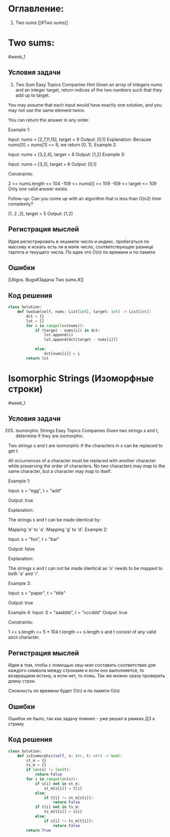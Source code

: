 # Оглавление:
1. Two sums [[#Two sums]]

# Two sums:
#week_1
## Условия задачи


 1. Two Sum
 Easy
 Topics
 Companies
 Hint
 Given an array of integers nums and an integer target, return indices of the two numbers such that they add up to target.

 You may assume that each input would have exactly one solution, and you may not use the same element twice.

 You can return the answer in any order.

Example 1:

 Input: nums = [2,7,11,15], target = 9
 Output: [0,1]
 Explanation: Because nums[0] + nums[1] == 9, we return [0, 1].
 Example 2:

 Input: nums = [3,2,4], target = 6
 Output: [1,2]
 Example 3:

 Input: nums = [3,3], target = 6
 Output: [0,1]
 

 Constraints:

 2 <= nums.length <= 104
 -109 <= nums[i] <= 109
 -109 <= target <= 109
 Only one valid answer exists.
 

 Follow-up: Can you come up with an algorithm that is less than O(n2) time complexity?

[1, 2 ,3], target = 5
Output: [1,2]

## Регистрация мыслей

 Идея регистрировать в хешмепе число и индекс. пробегаться по массиву и искать есть ли в мэпе число, соответствующее разнице таргета и текущего числа.
 По идее это O(n) по времени и по памяти


## Ошибки
[[Algos. Bugs#Задача Two sums.#]]

## Код решения

``` python
class Solution:
    def twoSum(self, nums: List[int], target: int) -> List[int]:
        dct = {}
        lst = []
        for i in range(len(nums)):
            if (target - nums[i]) in dct:
                lst.append(i)
                lst.append(dct[target - nums[i]]) 
                
            else:
                dct[nums[i]] = i       
        return lst 
```        
 


# Isomorphic Strings (Изоморфные строки)
#week_1 

## Условия задачи
205. Isomorphic Strings
Easy
Topics
Companies
Given two strings s and t, determine if they are isomorphic.

Two strings s and t are isomorphic if the characters in s can be replaced to get t.

All occurrences of a character must be replaced with another character while preserving the order of characters. No two characters may map to the same character, but a character may map to itself.

 

Example 1:

Input: s = "egg", t = "add"

Output: true

Explanation:

The strings s and t can be made identical by:

Mapping 'e' to 'a'.
Mapping 'g' to 'd'.
Example 2:

Input: s = "foo", t = "bar"

Output: false

Explanation:

The strings s and t can not be made identical as 'o' needs to be mapped to both 'a' and 'r'.

Example 3:

Input: s = "paper", t = "title"

Output: true

Example 4:
Input: S = "aaabbb", t = "cccddd"
Output: true

Constraints:

1 <= s.length <= 5 * 104
t.length == s.length
s and t consist of any valid ascii character.

## Регистрация мыслей
Идея в том, чтобы с помощью хеш-мэп составить соответствие для каждого символа между строками и если оно выполняется, то возвращаем истину, а если нет, то ложь. Так же можно сразу проверить длину строк.

Сложность по времени будет O(n) и по памяти O(n)


## Ошибки
Ошибок не было, так как задачу помнил - уже решал в рамках ДЗ к стриму

## Код решения

``` Python
class Solution:
    def isIsomorphic(self, s: str, t: str) -> bool:
        st_m = {}
        ts_m = {}
        if len(s) != len(t):
            return False
        for i in range(len(s)):
            if s[i] not in st_m:
                st_m[s[i]] = t[i]
            else:
                if t[i] != st_m[s[i]]:
                    return False
            if t[i] not in ts_m:
                ts_m[t[i]] = s[i]
            else:
                if s[i] != ts_m[t[i]]:
                    return False
        return True
```